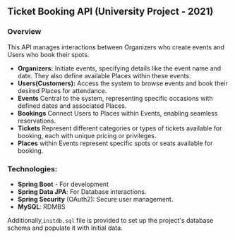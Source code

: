 ## Ticket Booking API (University Project - 2021)

### Overview
This API manages interactions between Organizers who create events and Users who book their spots.

- **Organizers:** Initiate events, specifying details like the event name and date. They also define available Places within these events.
- **Users(Customers):** Access the system to browse events and book their desired Places for attendance.
- **Events** Central to the system, representing specific occasions with defined dates and associated Places.
- **Bookings** Connect Users to Places within Events, enabling seamless reservations.
- **Tickets** Represent different categories or types of tickets available for booking, each with unique pricing or privileges.
- **Places** within Events represent specific spots or seats available for booking.

### Technologies:
- **Spring Boot** - For development
- **Spring Data JPA**: For Database interactions.
- **Spring Security** (OAuth2): Secure user management.
- **MySQL**: RDMBS

Additionally,`initdb.sql` file is provided to set up the project's database schema and populate it with initial data.
